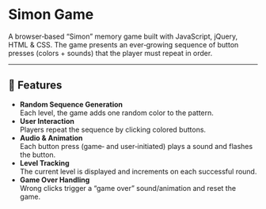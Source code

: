 # Simon Game

A browser‑based “Simon” memory game built with JavaScript, jQuery, HTML & CSS. The game presents an ever‑growing sequence of button presses (colors + sounds) that the player must repeat in order.

---

## 🚀 Features

- **Random Sequence Generation**  
  Each level, the game adds one random color to the pattern.
- **User Interaction**  
  Players repeat the sequence by clicking colored buttons.
- **Audio & Animation**  
  Each button press (game‑ and user‑initiated) plays a sound and flashes the button.
- **Level Tracking**  
  The current level is displayed and increments on each successful round.
- **Game Over Handling**  
  Wrong clicks trigger a “game over” sound/animation and reset the game.
